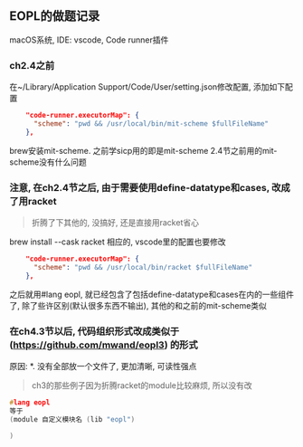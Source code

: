 ## EOPL的做题记录

macOS系统, IDE: vscode, Code runner插件

### ch2.4之前
在~/Library/Application Support/Code/User/setting.json修改配置, 添加如下配置
```json
    "code-runner.executorMap": {
      "scheme": "pwd && /usr/local/bin/mit-scheme $fullFileName"
    },
```
brew安装mit-scheme. 之前学sicp用的即是mit-scheme
2.4节之前用的mit-scheme没有什么问题

### 注意, 在ch2.4节之后, 由于需要使用define-datatype和cases, 改成了用racket
> 折腾了下其他的, 没搞好, 还是直接用racket省心

brew install --cask racket
相应的, vscode里的配置也要修改
```json
    "code-runner.executorMap": {
      "scheme": "pwd && /usr/local/bin/racket $fullFileName"
    },
```
之后就用#lang eopl, 就已经包含了包括define-datatype和cases在内的一些组件了, 除了些许区别(默认很多东西不输出), 其他的和之前的mit-scheme类似

### 在ch4.3节以后, 代码组织形式改成类似于 (https://github.com/mwand/eopl3) 的形式
原因: 
*. 没有全部放一个文件了, 更加清晰, 可读性强点

> ch3的那些例子因为折腾racket的module比较麻烦, 所以没有改

```C
#lang eopl
等于
(module 自定义模块名 (lib "eopl")

)
```